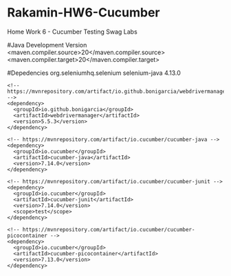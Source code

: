 # Rakamin-HW6-Cucumber
Home Work 6 - Cucumber Testing Swag Labs

#Java Development Version
<properties>
  <maven.compiler.source>20</maven.compiler.source>
  <maven.compiler.target>20</maven.compiler.target>
</properties>

#Depedencies
<dependencies>
    <!-- https://mvnrepository.com/artifact/org.seleniumhq.selenium/selenium-java -->
    <dependency>
      <groupId>org.seleniumhq.selenium</groupId>
      <artifactId>selenium-java</artifactId>
      <version>4.13.0</version>
    </dependency>

    <!-- https://mvnrepository.com/artifact/io.github.bonigarcia/webdrivermanager -->
    <dependency>
      <groupId>io.github.bonigarcia</groupId>
      <artifactId>webdrivermanager</artifactId>
      <version>5.5.3</version>
    </dependency>

    <!-- https://mvnrepository.com/artifact/io.cucumber/cucumber-java -->
    <dependency>
      <groupId>io.cucumber</groupId>
      <artifactId>cucumber-java</artifactId>
      <version>7.14.0</version>
    </dependency>

    <!-- https://mvnrepository.com/artifact/io.cucumber/cucumber-junit -->
    <dependency>
      <groupId>io.cucumber</groupId>
      <artifactId>cucumber-junit</artifactId>
      <version>7.14.0</version>
      <scope>test</scope>
    </dependency>

    <!-- https://mvnrepository.com/artifact/io.cucumber/cucumber-picocontainer -->
    <dependency>
      <groupId>io.cucumber</groupId>
      <artifactId>cucumber-picocontainer</artifactId>
      <version>7.13.0</version>
    </dependency>

  </dependencies>
      
